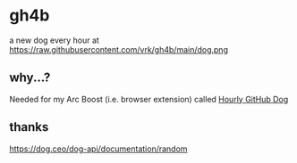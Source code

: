 # gh4b

a new dog every hour at https://raw.githubusercontent.com/vrk/gh4b/main/dog.png

## why...?

Needed for my Arc Boost (i.e. browser extension) called [Hourly GitHub Dog](https://arc.net/e/7C7EE0A9-591B-4C5F-859A-7FA24AA7F258)

## thanks

https://dog.ceo/dog-api/documentation/random
